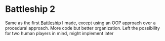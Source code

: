 # Battleship 2

Same as the first [Battleship](https://github.com/jckuhl/Battleship) I made, except using an OOP approach over a procedural approach.  More code but better organization.  Left the possibility for two human players in mind, might implement later
